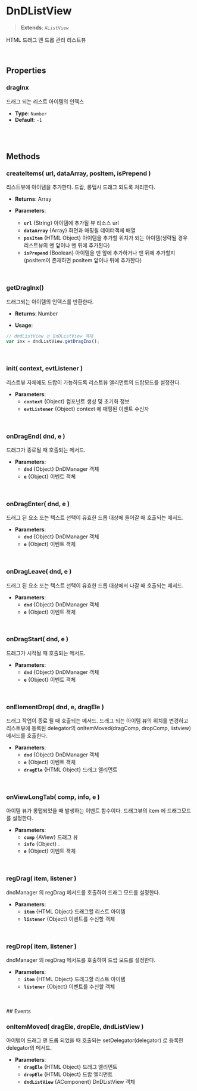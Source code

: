 # DnDListView
> **Extends**: `AListView`

HTML 드래그 앤 드롭 관리 리스트뷰

<br/>

## Properties


### dragInx

드래그 되는 리스트 아이템의 인덱스

* **Type**: `Number`
* **Default**: `-1`

<br/>
<br/>

## Methods

### createItems( url, dataArray, posItem, isPrepend )

리스트뷰에 아이템을 추가한다. 드랍, 롱탭시 드래그 되도록 처리한다.

* **Returns**: Array

* **Parameters**: 
	* **`url`** {String} 아이템에 추가될 뷰 리소스 url
	* **`dataArray`** {Array} 화면과 매핑될 데이터객체 배열
	* **`posItem`** {HTML Object} 아이템을 추가할 위치가 되는 아이템(생략될 경우 리스트뷰의 맨 앞이나 맨 뒤에 추가된다)
	* **`isPrepend`** {Boolean} 아이템을 맨 앞에 추가하거나 맨 뒤에 추가할지(posItem이 존재하면 posItem 앞이나 뒤에 추가한다)

<br/>

### getDragInx()

드래그되는 아이템의 인덱스를 반환한다.

* **Returns**: Number

* **Usage**: 
```js
// dndListView 는 DnDListView 객체
var inx = dndListView.getDragInx();
```

<br/>

### init( context, evtListener )

리스트뷰 자체에도 드랍이 가능하도록 리스트뷰 엘리먼트의 드랍모드를 설정한다.

* **Parameters**: 
	* **`context`** {Object} 컴포넌트 생성 및 초기화 정보
	* **`evtListener`** {Object} context 에 매핑된 이벤트 수신자

<br/>

### onDragEnd( dnd, e )

드래그가 종료될 때 호출되는 메서드.

* **Parameters**: 
	* **`dnd`** {Object} DnDManager 객체
	* **`e`** {Object} 이벤트 객체

<br/>

### onDragEnter( dnd, e )

드래그 된 요소 또는 텍스트 선택이 유효한 드롭 대상에 들어갈 때 호출되는 메서드.

* **Parameters**: 
	* **`dnd`** {Object} DnDManager 객체
	* **`e`** {Object} 이벤트 객체

<br/>

### onDragLeave( dnd, e )

드래그 된 요소 또는 텍스트 선택이 유효한 드롭 대상에서 나갈 때 호출되는 메서드.

* **Parameters**: 
	* **`dnd`** {Object} DnDManager 객체
	* **`e`** {Object} 이벤트 객체

<br/>

### onDragStart( dnd, e )

드래그가 시작될 때 호출되는 메서드.

* **Parameters**: 
	* **`dnd`** {Object} DnDManager 객체
	* **`e`** {Object} 이벤트 객체

<br/>

### onElementDrop( dnd, e, dragEle )

드래그 작업이 종료 될 때 호출되는 메서드. 드래그 되는 아이템 뷰의 위치를 변경하고 리스트뷰에 등록된 delegator의 onItemMoved(dragComp, dropComp, listview) 메서드를 호출한다.

* **Parameters**: 
	* **`dnd`** {Object} DnDManager 객체
	* **`e`** {Object} 이벤트 객체
	* **`dragEle`** {HTML Object} 드래그 엘리먼트

<br/>

### onViewLongTab( comp, info, e )

아이템 뷰가 롱탭되었을 때 발생하는 이벤트 함수이다. 드래그뷰의 item 에 드래그모드를 설정한다.

* **Parameters**: 
	* **`comp`** {AView} 드래그 뷰
	* **`info`** {Object} .
	* **`e`** {Object} 이벤트 객체

<br/>

### regDrag( item, listener )

dndManager 의 regDrag 메서드를 호출하여 드래그 모드를 설정한다.

* **Parameters**: 
	* **`item`** {HTML Object} 드래그할 리스트 아이템
	* **`listener`** {Object} 이벤트를 수신할 객체

<br/>

### regDrop( item, listener )

dndManager 의 regDrag 메서드를 호출하여 드랍 모드를 설정한다.

* **Parameters**: 
	* **`item`** {HTML Object} 드래그할 리스트 아이템
	* **`listener`** {Object} 이벤트를 수신할 객체

<br/>
<br/>
## Events


### onItemMoved( dragEle, dropEle, dndListView )

아이템이 드래그 앤 드롭 되었을 때 호출되는 setDelegator(delegator) 로 등록한 delegator의  메서드.

* **Parameters**: 
	* **`dragEle`** {HTML Object} 드래그 엘리먼트
	* **`dropEle`** {HTML Object} 드랍 엘리먼트
	* **`dndListView`** {AComponent} DnDListView 객체

<br/>

